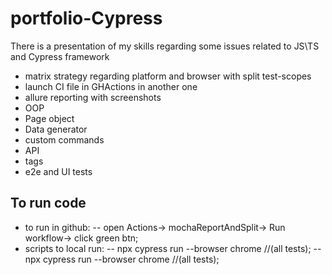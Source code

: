 # portfolio-Cypress
There is a presentation of my skills regarding some issues related to JS\TS and Cypress framework
- matrix strategy regarding platform and browser with split test-scopes
- launch CI file in GHActions in another one
- allure reporting with screenshots
- OOP
- Page object
- Data generator
- custom commands
- API
- tags
- e2e and UI tests

## To run code
- to run in github:
-- open Actions-> mochaReportAndSplit-> Run workflow-> click green btn;
- scripts to local run:
-- npx cypress run --browser chrome   //(all tests);
-- npx cypress run --browser chrome   //(all tests);
